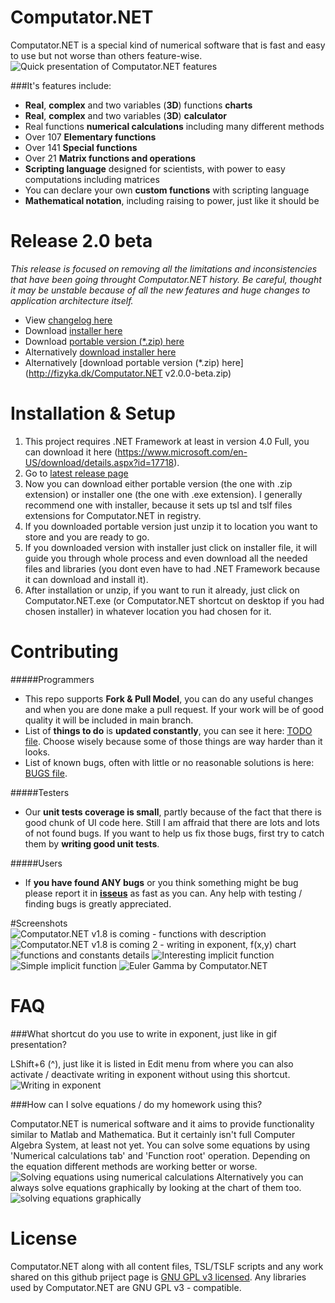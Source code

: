 # Computator.NET
Computator.NET is a special kind of numerical software that is fast and easy to use but not worse than others feature-wise.
![Quick presentation of Computator.NET features](http://fizyka.dk/Computator.NET/quick_presentation.gif "Quick presentation of Computator.NET features")

###It's features include:
* **Real**, **complex** and two variables (**3D**) functions **charts**
* **Real**, **complex** and two variables (**3D**) **calculator**
* Real functions **numerical calculations** including many different methods
* Over 107 **Elementary functions**
* Over 141 **Special functions**
* Over 21 **Matrix functions and operations**  
* **Scripting language** designed for scientists, with power to easy computations including matrices
* You can declare your own **custom functions** with scripting language
* **Mathematical notation**, including raising to power, just like it should be



# Release 2.0 beta
*This release is focused on removing all the limitations and inconsistencies that have been going throught Computator.NET history. Be careful, thought it may be unstable because of all the new features and huge changes to application architecture itself.*
* View [changelog here](https://github.com/PawelTroka/Computator.NET/releases/tag/v2.0.0-beta)
* Download [installer here](https://github.com/PawelTroka/Computator.NET/releases/download/v2.0.0-beta/Computator.NET.Installer.v2.0.0.beta.exe)
* Download [portable version (*.zip) here](https://github.com/PawelTroka/Computator.NET/releases/download/v2.0.0-beta/Computator.NET.v2.0.0-beta.zip)
* Alternatively [download installer here](http://fizyka.dk/Computator.NET.Installer%20v2.0.0%20beta.exe)
* Alternatively [download portable version (*.zip) here](http://fizyka.dk/Computator.NET v2.0.0-beta.zip)


# Installation & Setup
1. This project requires .NET Framework at least in version 4.0 Full, you can download it here (https://www.microsoft.com/en-US/download/details.aspx?id=17718).
2. Go to [latest release page](https://github.com/PawelTroka/Computator.NET/releases/latest)
3. Now you can download either portable version (the one with .zip extension) or installer one (the one with .exe extension). I generally recommend one with installer, because it sets up tsl and tslf files extensions for Computator.NET in registry.
4. If you downloaded portable version just unzip it to location you want to store and you are ready to go.
5. If you downloaded version with installer just click on installer file, it will guide you through whole process and even download all the needed files and libraries (you dont even have to had .NET Framework because it can download and install it).
6. After installation or unzip, if you want to run it already, just click on Computator.NET.exe (or Computator.NET shortcut on desktop if you had chosen installer) in whatever location you had chosen for it.



# Contributing

#####Programmers
* This repo supports **Fork & Pull Model**, you can do any useful changes and when you are done make a pull request. If your work will be of good quality it will be included in main branch.
* List of **things to do** is **updated constantly**, you can see it here: [TODO file](../master/Computator.NET/TODO). Choose wisely because some of those things are way harder than it looks.
* List of known bugs, often with little or no reasonable solutions is here: [BUGS file](../master/Computator.NET/BUGS).

#####Testers
* Our **unit tests coverage is small**, partly because of the fact that there is good chunk of UI code here. Still I am affraid that there are lots and lots of not found bugs. If you want to help us fix those bugs, first try to catch them by **writing good unit tests**.

#####Users
* If **you have found ANY bugs** or you think something might be bug please report it in [**isseus**](https://github.com/PawelTroka/Computator.NET/issues) as fast as you can. Any help with testing / finding bugs is greatly appreciated.


#Screenshots
![Computator.NET v1.8 is coming - functions with description](http://fizyka.dk/Computator.NET/Computator.NET%20v1.8%20is%20coming%20-%20functions%20with%20description.jpg "Computator.NET v1.8 is coming - functions with description")
![Computator.NET v1.8 is coming 2 - writing in exponent, f(x,y) chart](http://fizyka.dk/Computator.NET/Computator.NET%20v1.8%20is%20coming%202%20-%20writing%20in%20exponent,%20f(x,y)%20chart.jpg "Computator.NET v1.8 is coming 2 - writing in exponent, f(x,y) chart")
![functions and constants details](http://fizyka.dk/Computator.NET/functions%20and%20constants%20details.png "functions and constants details")
![Interesting implicit function](http://fizyka.dk/Computator.NET/interesting%20implicit%20function.jpg "Interesting implicit function")
![Simple implicit function](http://fizyka.dk/Computator.NET/simple%20implicit%20function.png "Simple implicit function")
![Euler Gamma by Computator.NET](http://fizyka.dk/Computator.NET/gamma%20by%20computator.net.png "Euler Gamma by Computator.NET")

# FAQ

###What shortcut do you use to write in exponent, just like in gif presentation?

LShift+6 (^), just like it is listed in Edit menu from where you can also activate / deactivate writing in exponent without using this shortcut.
![Writing in exponent](http://fizyka.dk/Computator.NET/writing-in-exponent.gif "Writing in exponent")


###How can I solve equations / do my homework using this?

Computator.NET is numerical software and it aims to provide functionality similar to Matlab and Mathematica. But it certainly isn't full Computer Algebra System, at least not yet. You can solve some equations by using 'Numerical calculations tab' and 'Function root' operation. Depending on the equation different methods are working better or worse.
![Solving equations using numerical calculations](http://fizyka.dk/Computator.NET/solving%20equations%20using%20numerical%20calculations.gif "Solving equations using numerical calculations")
Alternatively you can always solve equations graphically by looking at the chart of them too.
![solving equations graphically](http://fizyka.dk/Computator.NET/solving%20equations%20graphically.gif "solving equations graphically")



# License

Computator.NET along with all content files, TSL/TSLF scripts and any work shared on this github priject page is [GNU GPL v3 licensed](../master/LICENSE). Any libraries used by Computator.NET are GNU GPL v3 - compatible.
